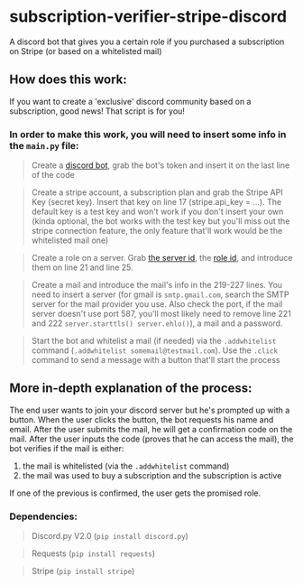 # subscription-verifier-stripe-discord
A discord bot that gives you a certain role if you purchased a subscription on Stripe (or based on a whitelisted mail)

## How does this work:
If you want to create a 'exclusive' discord community based on a subscription, good news! That script is for you! 

### In order to make this work, you will need to insert some info in the `main.py` file:

> Create a [discord bot](https://www.androidpolice.com/how-to-make-discord-bot/), grab the bot's token and insert it on the last line of the code

> Create a stripe account, a subscription plan and grab the Stripe API Key (secret key). Insert that key on line 17 (stripe.api_key = ...). The default key is a test key and won't work if you don't insert your own (kinda optional, the bot works with the test key but you'll miss out the stripe connection feature, the only feature that'll work would be the whitelisted mail one)

> Create a role on a server. Grab [the server id](https://support.discord.com/hc/en-us/articles/206346498-Where-can-I-find-my-User-Server-Message-ID-#:~:text=Obtaining%20Server%20IDs%20-%20Mobile%20App,name%20and%20select%20Copy%20ID.), the [role id](https://discordhelp.net/role-id), and introduce them on line 21 and line 25.

> Create a mail and introduce the mail's info in the 219-227 lines. You need to insert a server (for gmail is `smtp.gmail.com`, search the SMTP server for the mail provider you use. Also check the port, if the mail server doesn't use port 587, you'll most likely need to remove line 221 and 222 `server.starttls() server.ehlo()`), a mail and a password.  

> Start the bot and whitelist a mail (if needed) via the `.addwhitelist` command (`.addwhitelist somemail@testmail.com`). Use the `.click` command to send a message with a button that'll start the process


## More in-depth explanation of the process:
The end user wants to join your discord server but he's prompted up with a button. When the user clicks the button, the bot requests his name and email. After the user submits the mail, he will get a confirmation code on the mail. After the user inputs the code (proves that he can access the mail), the bot verifies if the mail is either: 
1. the mail is whitelisted (via the `.addwhitelist` command)
2. the mail was used to buy a subscription and the subscription is active

If one of the previous is confirmed, the user gets the promised role.



### Dependencies:

> Discord.py V2.0 (`pip install discord.py`)

> Requests (`pip install requests`)

> Stripe (`pip install stripe`)
